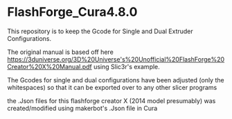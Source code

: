 # FlashForge_Cura4.8.0
This repository is to keep the Gcode for Single and Dual Extruder Configurations.

The original manual is based off here https://3duniverse.org/3D%20Universe's%20Unofficial%20FlashForge%20Creator%20X%20Manual.pdf using Slic3r's example.

The Gcodes for single and dual configurations have been adjusted (only the whitespaces) so that it can be exported over to any other slicer programs

the .Json files for this flashforge creator X (2014 model presumably) was created/modified using makerbot's .Json file in Cura
